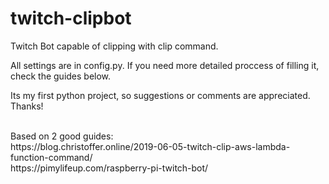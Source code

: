 # twitch-clipbot
Twitch Bot capable of clipping with clip command.

All settings are in config.py.
If you need more detailed proccess of filling it, check the guides below.

Its my first python project, so suggestions or comments are appreciated.<br/>
Thanks!
<br/>

<br/>
Based on 2 good guides:<br />
https://blog.christoffer.online/2019-06-05-twitch-clip-aws-lambda-function-command/ <br />
https://pimylifeup.com/raspberry-pi-twitch-bot/ <br />

